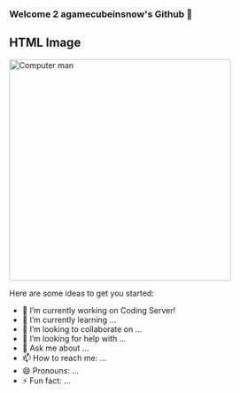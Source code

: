 ### Welcome 2 agamecubeinsnow's Github 👋

<h2>HTML Image</h2>
<img src="https://img.freepik.com/premium-photo/sticker-girl-learning-coding-fundamen-creative-design-bold-line-cute-kawaii-style_655090-455254.jpg?w=1060" alt="Computer man" style="width:400px;height:400px;">
<!--
**agamecubeinsnow/agamecubeinsnow** is a ✨ _special_ ✨ repository because its `README.md` (this file) appears on your GitHub profile. -->

Here are some ideas to get you started:

- 🔭 I’m currently working on Coding Server!
- 🌱 I’m currently learning ...
- 👯 I’m looking to collaborate on ...
- 🤔 I’m looking for help with ...
- 💬 Ask me about ...
- 📫 How to reach me: ...
- 😄 Pronouns: ...
- ⚡ Fun fact: ...

